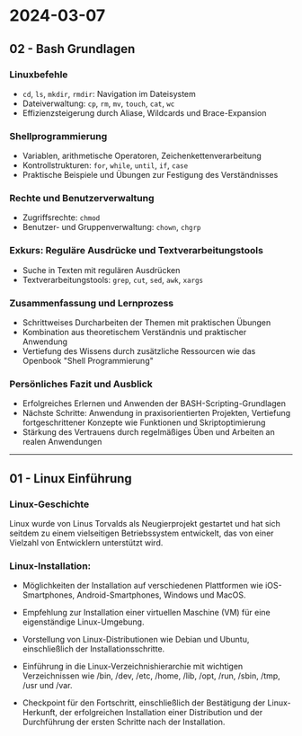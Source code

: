 # 2024-03-07

## 02 - Bash Grundlagen

### Linuxbefehle
- `cd`, `ls`, `mkdir`, `rmdir`: Navigation im Dateisystem
- Dateiverwaltung: `cp`, `rm`, `mv`, `touch`, `cat`, `wc`
- Effizienzsteigerung durch Aliase, Wildcards und Brace-Expansion

### Shellprogrammierung
- Variablen, arithmetische Operatoren, Zeichenkettenverarbeitung
- Kontrollstrukturen: `for`, `while`, `until`, `if`, `case`
- Praktische Beispiele und Übungen zur Festigung des Verständnisses

### Rechte und Benutzerverwaltung
- Zugriffsrechte: `chmod`
- Benutzer- und Gruppenverwaltung: `chown`, `chgrp`

### Exkurs: Reguläre Ausdrücke und Textverarbeitungstools
- Suche in Texten mit regulären Ausdrücken
- Textverarbeitungstools: `grep`, `cut`, `sed`, `awk`, `xargs`

### Zusammenfassung und Lernprozess
- Schrittweises Durcharbeiten der Themen mit praktischen Übungen
- Kombination aus theoretischem Verständnis und praktischer Anwendung
- Vertiefung des Wissens durch zusätzliche Ressourcen wie das Openbook "Shell Programmierung"

### Persönliches Fazit und Ausblick
- Erfolgreiches Erlernen und Anwenden der BASH-Scripting-Grundlagen
- Nächste Schritte: Anwendung in praxisorientierten Projekten, Vertiefung fortgeschrittener Konzepte wie Funktionen und Skriptoptimierung
- Stärkung des Vertrauens durch regelmäßiges Üben und Arbeiten an realen Anwendungen

***

## 01 - Linux Einführung

### Linux-Geschichte
Linux wurde von Linus Torvalds als Neugierprojekt gestartet und hat sich seitdem zu einem vielseitigen Betriebssystem entwickelt, das von einer Vielzahl von Entwicklern unterstützt wird.

### Linux-Installation:
* Möglichkeiten der Installation auf verschiedenen Plattformen wie iOS-Smartphones, Android-Smartphones, Windows und MacOS.

* Empfehlung zur Installation einer virtuellen Maschine (VM) für eine eigenständige Linux-Umgebung.

* Vorstellung von Linux-Distributionen wie Debian und Ubuntu, einschließlich der Installationsschritte.

* Einführung in die Linux-Verzeichnishierarchie mit wichtigen Verzeichnissen wie /bin, /dev, /etc, /home, /lib, /opt, /run, /sbin, /tmp, /usr und /var.

* Checkpoint für den Fortschritt, einschließlich der Bestätigung der Linux-Herkunft, der erfolgreichen Installation einer Distribution und der Durchführung der ersten Schritte nach der Installation.